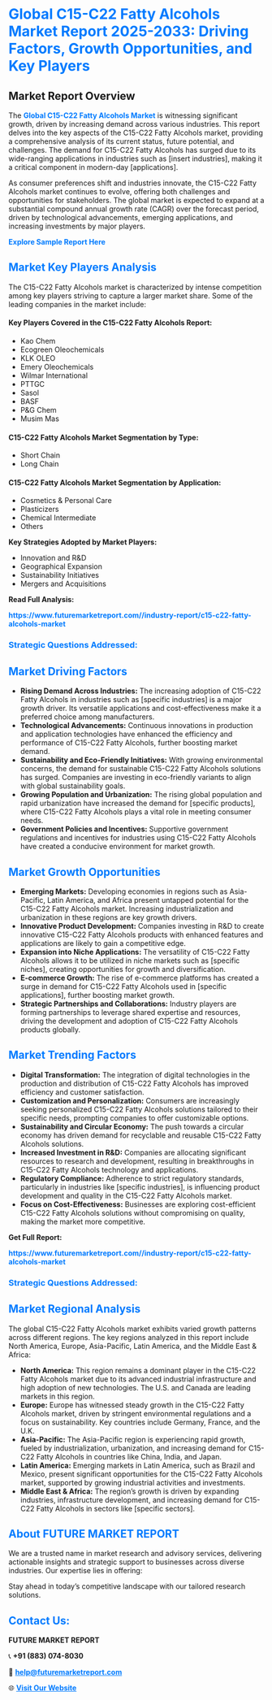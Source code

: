 <h1 style="color: #007BFF;">Global C15-C22 Fatty Alcohols Market Report 2025-2033: Driving Factors, Growth Opportunities, and Key Players</h1>

<section id="overview">
<h2>Market Report Overview</h2>
<p>The <a href="https://www.futuremarketreport.com//industry-report/c15-c22-fatty-alcohols-market" style="color: #007BFF; text-decoration: none;"><strong>Global C15-C22 Fatty Alcohols Market</strong></a> is witnessing significant growth, driven by increasing demand across various industries. This report delves into the key aspects of the C15-C22 Fatty Alcohols market, providing a comprehensive analysis of its current status, future potential, and challenges. The demand for C15-C22 Fatty Alcohols has surged due to its wide-ranging applications in industries such as [insert industries], making it a critical component in modern-day [applications].</p>
<p>As consumer preferences shift and industries innovate, the C15-C22 Fatty Alcohols market continues to evolve, offering both challenges and opportunities for stakeholders. The global market is expected to expand at a substantial compound annual growth rate (CAGR) over the forecast period, driven by technological advancements, emerging applications, and increasing investments by major players.</p>
</section>

<section id="overview">
<p><a href="https://www.futuremarketreport.com//request-sample/reportId=49586" style="color: #007BFF; text-decoration: none;"><strong>Explore Sample Report Here</strong></a></p>
</section>

<section id="key-players">
<h2 style="color: #007BFF;">Market Key Players Analysis</h2>
<p>The C15-C22 Fatty Alcohols market is characterized by intense competition among key players striving to capture a larger market share. Some of the leading companies in the market include:</p>
<h4>Key Players Covered in the C15-C22 Fatty Alcohols Report:</h4>
<ul><li>Kao Chem</li><li>Ecogreen Oleochemicals</li><li>KLK OLEO</li><li>Emery Oleochemicals</li><li>Wilmar International</li><li>PTTGC</li><li>Sasol</li><li>BASF</li><li>P&amp;G Chem</li><li>Musim Mas</li></ul>
<h4>C15-C22 Fatty Alcohols Market Segmentation by Type:</h4>
<ul><li>Short Chain</li><li>Long Chain</li></ul>

<h4>C15-C22 Fatty Alcohols Market Segmentation by Application:</h4>
<ul><li>Cosmetics &amp; Personal Care</li><li>Plasticizers</li><li>Chemical Intermediate</li><li>Others</li></ul>
<p><strong>Key Strategies Adopted by Market Players:</strong></p>
<ul>
<li>Innovation and R&D</li>
<li>Geographical Expansion</li>
<li>Sustainability Initiatives</li>
<li>Mergers and Acquisitions</li>
</ul>
</section>

<section>
<p><strong>Read Full Analysis: </strong></p><a href="https://www.futuremarketreport.com//industry-report/c15-c22-fatty-alcohols-market" style="color: #007BFF; text-decoration: none;"><strong>https://www.futuremarketreport.com//industry-report/c15-c22-fatty-alcohols-market</strong></a>
<h3 style="color: #007BFF;">Strategic Questions Addressed:</h3>
</section>

<section id="driving-factors">
<h2 style="color: #007BFF;">Market Driving Factors</h2>
<ul>
<li><strong>Rising Demand Across Industries:</strong> The increasing adoption of C15-C22 Fatty Alcohols in industries such as [specific industries] is a major growth driver. Its versatile applications and cost-effectiveness make it a preferred choice among manufacturers.</li>
<li><strong>Technological Advancements:</strong> Continuous innovations in production and application technologies have enhanced the efficiency and performance of C15-C22 Fatty Alcohols, further boosting market demand.</li>
<li><strong>Sustainability and Eco-Friendly Initiatives:</strong> With growing environmental concerns, the demand for sustainable C15-C22 Fatty Alcohols solutions has surged. Companies are investing in eco-friendly variants to align with global sustainability goals.</li>
<li><strong>Growing Population and Urbanization:</strong> The rising global population and rapid urbanization have increased the demand for [specific products], where C15-C22 Fatty Alcohols plays a vital role in meeting consumer needs.</li>
<li><strong>Government Policies and Incentives:</strong> Supportive government regulations and incentives for industries using C15-C22 Fatty Alcohols have created a conducive environment for market growth.</li>
</ul>
</section>

<section id="growth-opportunities">
<h2 style="color: #007BFF;">Market Growth Opportunities</h2>
<ul>
<li><strong>Emerging Markets:</strong> Developing economies in regions such as Asia-Pacific, Latin America, and Africa present untapped potential for the C15-C22 Fatty Alcohols market. Increasing industrialization and urbanization in these regions are key growth drivers.</li>
<li><strong>Innovative Product Development:</strong> Companies investing in R&D to create innovative C15-C22 Fatty Alcohols products with enhanced features and applications are likely to gain a competitive edge.</li>
<li><strong>Expansion into Niche Applications:</strong> The versatility of C15-C22 Fatty Alcohols allows it to be utilized in niche markets such as [specific niches], creating opportunities for growth and diversification.</li>
<li><strong>E-commerce Growth:</strong> The rise of e-commerce platforms has created a surge in demand for C15-C22 Fatty Alcohols used in [specific applications], further boosting market growth.</li>
<li><strong>Strategic Partnerships and Collaborations:</strong> Industry players are forming partnerships to leverage shared expertise and resources, driving the development and adoption of C15-C22 Fatty Alcohols products globally.</li>
</ul>
</section>

<section id="trending-factors">
<h2 style="color: #007BFF;">Market Trending Factors</h2>
<ul>
<li><strong>Digital Transformation:</strong> The integration of digital technologies in the production and distribution of C15-C22 Fatty Alcohols has improved efficiency and customer satisfaction.</li>
<li><strong>Customization and Personalization:</strong> Consumers are increasingly seeking personalized C15-C22 Fatty Alcohols solutions tailored to their specific needs, prompting companies to offer customizable options.</li>
<li><strong>Sustainability and Circular Economy:</strong> The push towards a circular economy has driven demand for recyclable and reusable C15-C22 Fatty Alcohols solutions.</li>
<li><strong>Increased Investment in R&D:</strong> Companies are allocating significant resources to research and development, resulting in breakthroughs in C15-C22 Fatty Alcohols technology and applications.</li>
<li><strong>Regulatory Compliance:</strong> Adherence to strict regulatory standards, particularly in industries like [specific industries], is influencing product development and quality in the C15-C22 Fatty Alcohols market.</li>
<li><strong>Focus on Cost-Effectiveness:</strong> Businesses are exploring cost-efficient C15-C22 Fatty Alcohols solutions without compromising on quality, making the market more competitive.</li>
</ul>
</section>

<section>
<p><strong>Get Full Report: </strong></p><a href="https://www.futuremarketreport.com//industry-report/c15-c22-fatty-alcohols-market" style="color: #007BFF; text-decoration: none;"><strong>https://www.futuremarketreport.com//industry-report/c15-c22-fatty-alcohols-market</strong></a>
<h3 style="color: #007BFF;">Strategic Questions Addressed:</h3>
</section>


<section id="regional-analysis">
<h2 style="color: #007BFF;">Market Regional Analysis</h2>
<p>The global C15-C22 Fatty Alcohols market exhibits varied growth patterns across different regions. The key regions analyzed in this report include North America, Europe, Asia-Pacific, Latin America, and the Middle East & Africa:</p>
<ul>
<li><strong>North America:</strong> This region remains a dominant player in the C15-C22 Fatty Alcohols market due to its advanced industrial infrastructure and high adoption of new technologies. The U.S. and Canada are leading markets in this region.</li>
<li><strong>Europe:</strong> Europe has witnessed steady growth in the C15-C22 Fatty Alcohols market, driven by stringent environmental regulations and a focus on sustainability. Key countries include Germany, France, and the U.K.</li>
<li><strong>Asia-Pacific:</strong> The Asia-Pacific region is experiencing rapid growth, fueled by industrialization, urbanization, and increasing demand for C15-C22 Fatty Alcohols in countries like China, India, and Japan.</li>
<li><strong>Latin America:</strong> Emerging markets in Latin America, such as Brazil and Mexico, present significant opportunities for the C15-C22 Fatty Alcohols market, supported by growing industrial activities and investments.</li>
<li><strong>Middle East & Africa:</strong> The region’s growth is driven by expanding industries, infrastructure development, and increasing demand for C15-C22 Fatty Alcohols in sectors like [specific sectors].</li>
</ul>
</section>

<footer>
<h2 style="color: #007BFF;">About FUTURE MARKET REPORT</h2>
<p>We are a trusted name in market research and advisory services, delivering actionable insights and strategic support to businesses across diverse industries. Our expertise lies in offering:</p>

<p>Stay ahead in today’s competitive landscape with our tailored research solutions.</p>

<h2 style="color: #007BFF;">Contact Us:</h2>
<p><strong>FUTURE MARKET REPORT</strong></p>
<p>📞 <strong>+91 (883) 074-8030</strong></p>
<p>📧 <strong><a href="mailto:help@futuremarketreport.com" style="color: #007BFF;">help@futuremarketreport.com</a></strong></p>
<p>🌐 <strong><a href="https://www.futuremarketreport.com/" style="color: #007BFF;">Visit Our Website</a></strong></p>
</footer>